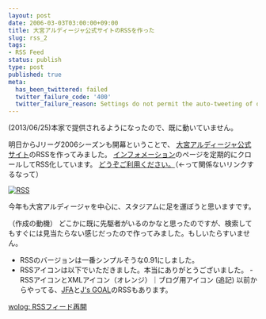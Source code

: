 ```yaml
---
layout: post
date: 2006-03-03T03:00:00+09:00
title: 大宮アルディージャ公式サイトのRSSを作った
slug: rss_2
tags:
- RSS Feed
status: publish
type: post
published: true
meta:
  has_been_twittered: failed
  twitter_failure_code: '400'
  twitter_failure_reason: Settings do not permit the auto-tweeting of old posts
---
```

(2013/06/25)本家で提供されるようになったので、既に動いていません。

明日からJリーグ2006シーズンも開幕ということで、
<a href="http://www.ardija.co.jp/">大宮アルディージャ公式サイト</a>のRSSを作ってみました。
<a href="http://www.ardija.co.jp/cgi-bin/info/info.cgi">インフォメーション</a>のページを定期的にクロールしてRSS化しています。
<a href="http://d.hatena.ne.jp/keyword/%e3%81%a9%e3%81%86%e3%81%9e%e3%81%94%e5%88%a9%e7%94%a8%e3%81%8f%e3%81%a0%e3%81%95%e3%81%84%e3%80%82?sort=hot">どうぞご利用ください。</a>（←って関係ないリンクするなって）

<a href="http://wo.skr.jp/rss/ardija_official.xml"><img alt="RSS" src="http://wo.skr.jp/rss/imgs/rss091.gif" border="0"></a>

今年も大宮アルディージャを中心に、スタジアムに足を運ぼうと思いますです。

<!--more-->
（作成の動機）
どこかに既に先駆者がいるのかなと思ったのですが、検索してもすぐには見当たらない感じだったので作ってみました。もしいたらすいません。
- RSSのバージョンは一番シンプルそうな0.91にしました。
- RSSアイコンは以下でいただきました。本当にありがとうございました。
 -RSSアイコンとXMLアイコン（オレンジ）｜ブログ用アイコン
(追記)
以前からやってる、<a href="http://www.jfa.or.jp/">JFA</a>と<a href="http://www.jsgoal.jp/">J's GOAL</a>のRSSもあります。

<a href="/blog/2005/09/rss.html" title="wolog: RSSフィード再開">wolog: RSSフィード再開</a>
